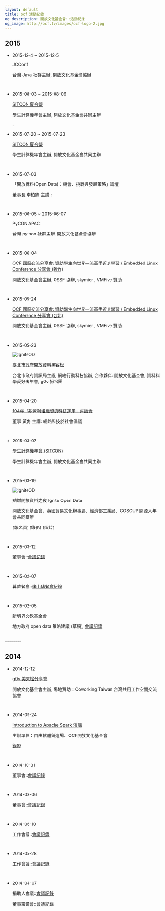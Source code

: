 ```yaml
---
layout: default
title: ocf 活動紀錄 
og_description: 開放文化基金會::活動紀錄 
og_image: http://ocf.tw/images/ocf-logo-2.jpg
---
```

## 2015

* 2015-12-4 ~ 2015-12-5 
    
    JCConf 
    
    台灣 Java 社群主辦, 開放文化基金會協辦

    <br>
    
* 2015-08-03 ~ 2015-08-06
    
    [SITCON 夏令營](http://sitcon.camp/2015/)
    
    學生計算機年會主辦, 開放文化基金會共同主辦

    .
    
* 2015-07-20 ~ 2015-07-23
    
    [SITCON 夏令營](http://sitcon.camp/2015/) 
    
    學生計算機年會主辦, 開放文化基金會共同主辦
    
    <br>

* 2015-07-03
    
    「開放資料(Open Data)：機會、挑戰與發展策略」論壇
    
    董事長 李柏鋒 主講 : <TBD>

    <br>
    
* 2015-06-05 ~ 2015-06-07
   
    PyCON APAC 
    
    台灣 python 社群主辦, 開放文化基金會協辦

    <br>
    
* 2015-06-04 
    
    [OCF 國際交流分享會: 資助學生向世界一流高手近身學習 / Embedded Linux Conference 分享會 (新竹)](http://ocf.tw/events/elc2015/)
    
    開放文化基金會主辦, OSSF 協辦, skymier , VMFive 贊助

    <br>
    
* 2015-05-24 
    
    [OCF 國際交流分享會: 資助學生向世界一流高手近身學習 / Embedded Linux Conference 分享會 (台北)](http://ocf.tw/events/elc2015/)

    開放文化基金會主辦, OSSF 協辦, skymier , VMFive 贊助
    
    <br>
    
* 2015-05-23 
        
    ![IgniteOD](https://ocf.neticrm.tw/sites/ocf.neticrm.tw/files/u8/0505-hei_ke_song_huo_dong_-banner.jpg)
    
    [臺北市政府開放資料黑客松](http://hackathon.data.taipei/)
        
    台北市政府資訊局主辦, 網絡行動科技協辦, 合作夥伴: 開放文化基金會, 資料科學愛好者年會, g0v 揪松團
    
    <br>

* 2015-04-20 
        
    [104年「非營利組織資訊科技運用」座談會](http://apply.frontier.org.tw/2015/introduce.htm)
    
    董事 黃雋 主講: 網路科技於社會倡議

    <br>

* 2015-03-07 
        
    [學生計算機年會 (SITCON)](http://sitcon.org/2015/#/)
    
    學生計算機年會主辦, 開放文化基金會共同主辦

    <br>

* 2015-03-19 

    ![IgniteOD](https://lh3.googleusercontent.com/-zKkxBNsehQU/VRgnqAbTvXI/AAAAAAAAANI/toincSgLOi4/w816-h545-no/DSC_1841.JPG)
    
    點燃開放資料之夜 Ignite Open Data
    
    開放文化基金會、英國貿易文化辦事處、經濟部工業局、COSCUP 開源人年會共同舉辦 
    
    (報名頁) (錄影) (照片)

    <br>

* 2015-03-12
    
    董事會::[會議記錄](https://drive.google.com/file/d/0B3LuzeRY0rWtM3ZsRGVCbTRKTVE/view?usp=sharing)
    
    <br>    

* 2015-02-07 
        
    募款餐會::[烤山豬餐會紀錄](https://ocf-tw.hackpad.com/2015-02-07-Party--REAMH2Ulrbx)
    
    <br>
    
* 2015-02-05 
    
    新境界文教基金會
    
    地方政府 open data 策略建議 (草稿), [會議記錄](https://smartcity.hackpad.com/A.-Hackathon--VEDXba5WDu4) 

<br>
--------
<br>

## 2014
* 2014-12-12 
        
    [g0v 美東松分享會](http://ocftw.kktix.cc/events/1212ocf)
    
    開放文化基金會主辦, 場地贊助：Coworking Taiwan 台灣共用工作空間交流協會
    
    <br>
    
* 2014-09-24 
        
    [Introduction to Apache Spark 演講](http://ocftw.kktix.cc/events/0924spark)

    主辦單位：自由軟體鑄造場、OCF開放文化基金會
    
    [錄影](https://www.youtube.com/watch?v=HV5UecjI4hI&feature=youtu.be&list=PLuW7NCGvKlyVGjKlW9w8oxDiQFMaJ0JZN)
    
    <br>

* 2014-10-31
    
    董事會::[會議記錄](https://docs.google.com/document/d/1HekMPpwwlDK0VKqd_Rj8QfOyMVJ84h5scfj8U-4tkvY/edit?usp=sharing)
    
    <br>


* 2014-08-06 
        
    董事會::[會議記錄](https://docs.google.com/document/d/1T0lR9Lcthqw1d2UOXBBEyOgDAA6b5JyGX-3p8aLcK8U/edit?usp=sharing)
    
    <br>


* 2014-06-10
    
    工作會議::[會議記錄](https://ocf-tw.hackpad.com/610-OCF--px6TtlvptWv)
    
    <br>

* 2014-05-28
    
    工作會議::[會議記錄](https://ocf-tw.hackpad.com/528-OCF--GXbbUNYBtuS)
    
    <br>

* 2014-04-07
    
    捐助人會議::[會議記錄](https://ocf-tw.hackpad.com/MYzSdIkHe0X)
    
    董事籌備會::[會議紀錄](https://ocf-tw.hackpad.com/hX7x0JLv1sb)
    
    <br>
<br>
<br>


